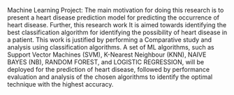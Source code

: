 Machine Learning Project:
The main motivation for doing this research is to present a heart disease prediction model for predicting the occurrence of heart disease. Further, this research work It 
is aimed towards identifying the best classification algorithm for identifying the possibility of heart disease in a patient. This work is justified by performing a 
Comparative study and analysis using classification algorithms. 
A set of ML algorithms, such as Support Vector Machines (SVM), K-Nearest Neighbour (KNN), NAIVE BAYES (NB), RANDOM FOREST, and LOGISTIC REGRESSION, will be deployed 
for the prediction of heart disease, followed by performance evaluation and analysis of the chosen algorithms to identify the optimal technique with the 
highest accuracy.

